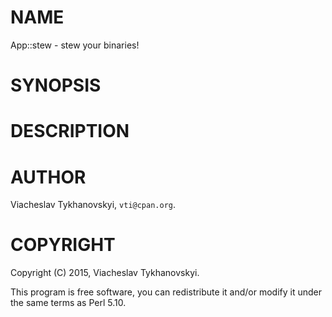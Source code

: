 # NAME

App::stew - stew your binaries!

# SYNOPSIS

# DESCRIPTION

# AUTHOR

Viacheslav Tykhanovskyi, `vti@cpan.org`.

# COPYRIGHT

Copyright (C) 2015, Viacheslav Tykhanovskyi.

This program is free software, you can redistribute it and/or modify it under
the same terms as Perl 5.10.
